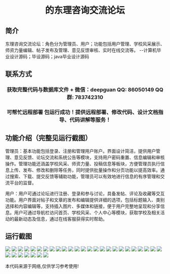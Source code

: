 <p><h1 align="center">的东理咨询交流论坛</h1></p>

## 简介
东理咨询交流论坛：角色分为管理员、用户；功能包括用户管理、学校风采展示、师资力量编辑、帖子发布及管理、意见反馈审核、实时在线交流等。    --计算机毕业设计源码；毕设源码；java毕业设计源码


## 联系方式
<p><h3 align="center">获取完整代码与数据库文件 + 微信：deepguan QQ: 86050149 QQ群: 783742310</h3></p>
<p><h3 align="center">可帮忙远程部署 包运行成功！提供远程部署、修改代码、设计文档指导、代码讲解等服务！</h3></p>

## 功能介绍（完整见运行截图）
管理员：基本功能包括登录、注册和管理用户账户。界面设计简洁，提供用户管理、意见反馈、论坛交流和系统公告等模块，支持用户密码重置、信息编辑和审核操作。管理功能还涵盖学校风采、师资力量、投稿信息等板块，方便管理员执行信息上传、发布、修改和删除等任务，同时提供批量操作和分页功能以提高效率。通过搜索、下载、提交反馈等辅助功能，管理员可以有效地进行信息的有序管理和交流平台的监督。

用户：用户可通过论坛进行注册、登录和参与讨论，具备发帖、评论及收藏等交互功能。用户界面对帖子和文章的发布和编辑提供详细的选项，包括标题输入、类别选择和内容编辑等，支持插入图片、多媒体和链接，便于用户完整地呈现和分享信息。用户可通过导航栏访问首页、学校风采、个人中心等模块，获取学校及相关活动的最新动态及信息，通过在线客服获得实时帮助。


## 运行截图
![](https://bs-1329754181.cos.ap-shanghai.myqcloud.com/ssm/DongLiConsultingForum/img/001.jpg)
![](https://bs-1329754181.cos.ap-shanghai.myqcloud.com/ssm/DongLiConsultingForum/img/002.jpg)
![](https://bs-1329754181.cos.ap-shanghai.myqcloud.com/ssm/DongLiConsultingForum/img/003.jpg)
![](https://bs-1329754181.cos.ap-shanghai.myqcloud.com/ssm/DongLiConsultingForum/img/004.jpg)
![](https://bs-1329754181.cos.ap-shanghai.myqcloud.com/ssm/DongLiConsultingForum/img/005.jpg)
![](https://bs-1329754181.cos.ap-shanghai.myqcloud.com/ssm/DongLiConsultingForum/img/006.jpg)
![](https://bs-1329754181.cos.ap-shanghai.myqcloud.com/ssm/DongLiConsultingForum/img/007.jpg)
![](https://bs-1329754181.cos.ap-shanghai.myqcloud.com/ssm/DongLiConsultingForum/img/008.jpg)
![](https://bs-1329754181.cos.ap-shanghai.myqcloud.com/ssm/DongLiConsultingForum/img/009.jpg)
![](https://bs-1329754181.cos.ap-shanghai.myqcloud.com/ssm/DongLiConsultingForum/img/010.jpg)
![](https://bs-1329754181.cos.ap-shanghai.myqcloud.com/ssm/DongLiConsultingForum/img/011.jpg)
![](https://bs-1329754181.cos.ap-shanghai.myqcloud.com/ssm/DongLiConsultingForum/img/012.jpg)
![](https://bs-1329754181.cos.ap-shanghai.myqcloud.com/ssm/DongLiConsultingForum/img/013.jpg)
![](https://bs-1329754181.cos.ap-shanghai.myqcloud.com/ssm/DongLiConsultingForum/img/014.jpg)
![](https://bs-1329754181.cos.ap-shanghai.myqcloud.com/ssm/DongLiConsultingForum/img/015.jpg)
![](https://bs-1329754181.cos.ap-shanghai.myqcloud.com/ssm/DongLiConsultingForum/img/016.jpg)
![](https://bs-1329754181.cos.ap-shanghai.myqcloud.com/ssm/DongLiConsultingForum/img/017.jpg)
![](https://bs-1329754181.cos.ap-shanghai.myqcloud.com/ssm/DongLiConsultingForum/img/018.jpg)
![](https://bs-1329754181.cos.ap-shanghai.myqcloud.com/ssm/DongLiConsultingForum/img/019.jpg)
![](https://bs-1329754181.cos.ap-shanghai.myqcloud.com/ssm/DongLiConsultingForum/img/020.jpg)
![](https://bs-1329754181.cos.ap-shanghai.myqcloud.com/ssm/DongLiConsultingForum/img/021.jpg)
![](https://bs-1329754181.cos.ap-shanghai.myqcloud.com/ssm/DongLiConsultingForum/img/022.jpg)
![](https://bs-1329754181.cos.ap-shanghai.myqcloud.com/ssm/DongLiConsultingForum/img/023.jpg)
![](https://bs-1329754181.cos.ap-shanghai.myqcloud.com/ssm/DongLiConsultingForum/img/024.jpg)
![](https://bs-1329754181.cos.ap-shanghai.myqcloud.com/ssm/DongLiConsultingForum/img/025.jpg)
![](https://bs-1329754181.cos.ap-shanghai.myqcloud.com/ssm/DongLiConsultingForum/img/026.jpg)
![](https://bs-1329754181.cos.ap-shanghai.myqcloud.com/ssm/DongLiConsultingForum/img/027.jpg)
![](https://bs-1329754181.cos.ap-shanghai.myqcloud.com/ssm/DongLiConsultingForum/img/028.jpg)
![](https://bs-1329754181.cos.ap-shanghai.myqcloud.com/ssm/DongLiConsultingForum/img/029.jpg)
![](https://bs-1329754181.cos.ap-shanghai.myqcloud.com/ssm/DongLiConsultingForum/img/030.jpg)
![](https://bs-1329754181.cos.ap-shanghai.myqcloud.com/ssm/DongLiConsultingForum/img/031.jpg)
![](https://bs-1329754181.cos.ap-shanghai.myqcloud.com/ssm/DongLiConsultingForum/img/032.jpg)

<p>本代码来源于网络,仅供学习参考使用!</p>

